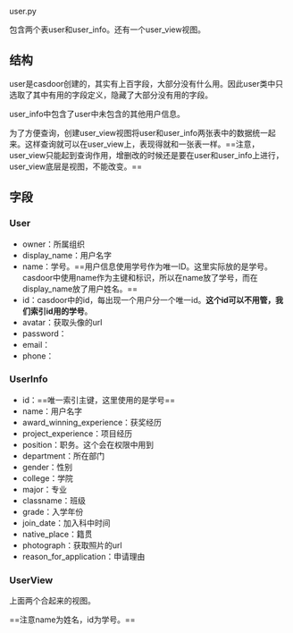 user.py

包含两个表user和user_info。还有一个user_view视图。

## 结构

user是casdoor创建的，其实有上百字段，大部分没有什么用。因此user类中只选取了其中有用的字段定义，隐藏了大部分没有用的字段。

user_info中包含了user中未包含的其他用户信息。

为了方便查询，创建user_view视图将user和user_info两张表中的数据统一起来。这样查询就可以在user_view上，表现得就和一张表一样。==注意，user_view只能起到查询作用，增删改的时候还是要在user和user_info上进行，user_view底层是视图，不能改变。==



## 字段

### User

+ owner：所属组织
+ display_name：用户名字
+ name：学号。==用户信息使用学号作为唯一ID。这里实际放的是学号。casdoor中使用name作为主键和标识，所以在name放了学号，而在display_name放了用户姓名。==
+ id：casdoor中的id，每出现一个用户分一个唯一id。**这个id可以不用管，我们索引id用的学号**。
+ avatar：获取头像的url
+ password：
+ email：
+ phone：

### UserInfo

+ id：==唯一索引主键，这里使用的是学号==
+ name：用户名字
+ award_winning_experience：获奖经历
+ project_experience：项目经历
+ position：职务。这个会在权限中用到
+ department：所在部门
+ gender：性别
+ college：学院
+ major：专业
+ classname：班级
+ grade：入学年份
+ join_date：加入科中时间
+ native_place：籍贯
+ photograph：获取照片的url
+ reason_for_application：申请理由

### UserView

上面两个合起来的视图。

==注意name为姓名，id为学号。==